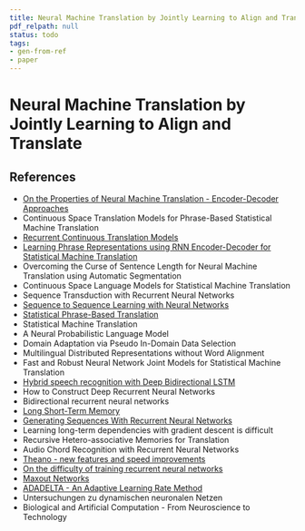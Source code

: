 ```yaml
---
title: Neural Machine Translation by Jointly Learning to Align and Translate
pdf_relpath: null
status: todo
tags:
- gen-from-ref
- paper
---
```


# Neural Machine Translation by Jointly Learning to Align and Translate

## References

- [On the Properties of Neural Machine Translation - Encoder-Decoder Approaches](./on-the-properties-of-neural-machine-translation-encoder-decoder-approaches.md)
- Continuous Space Translation Models for Phrase-Based Statistical Machine Translation
- [Recurrent Continuous Translation Models](./recurrent-continuous-translation-models.md)
- [Learning Phrase Representations using RNN Encoder-Decoder for Statistical Machine Translation](./learning-phrase-representations-using-rnn-encoder-decoder-for-statistical-machine-translation.md)
- Overcoming the Curse of Sentence Length for Neural Machine Translation using Automatic Segmentation
- Continuous Space Language Models for Statistical Machine Translation
- Sequence Transduction with Recurrent Neural Networks
- [Sequence to Sequence Learning with Neural Networks](./sequence-to-sequence-learning-with-neural-networks.md)
- [Statistical Phrase-Based Translation](./statistical-phrase-based-translation.md)
- Statistical Machine Translation
- A Neural Probabilistic Language Model
- Domain Adaptation via Pseudo In-Domain Data Selection
- Multilingual Distributed Representations without Word Alignment
- Fast and Robust Neural Network Joint Models for Statistical Machine Translation
- [Hybrid speech recognition with Deep Bidirectional LSTM](./hybrid-speech-recognition-with-deep-bidirectional-lstm.md)
- How to Construct Deep Recurrent Neural Networks
- Bidirectional recurrent neural networks
- [Long Short-Term Memory](./long-short-term-memory.md)
- [Generating Sequences With Recurrent Neural Networks](./generating-sequences-with-recurrent-neural-networks.md)
- Learning long-term dependencies with gradient descent is difficult
- Recursive Hetero-associative Memories for Translation
- Audio Chord Recognition with Recurrent Neural Networks
- [Theano - new features and speed improvements](./theano-new-features-and-speed-improvements.md)
- [On the difficulty of training recurrent neural networks](./on-the-difficulty-of-training-recurrent-neural-networks.md)
- [Maxout Networks](./maxout-networks.md)
- [ADADELTA - An Adaptive Learning Rate Method](./adadelta-an-adaptive-learning-rate-method.md)
- Untersuchungen zu dynamischen neuronalen Netzen
- Biological and Artificial Computation - From Neuroscience to Technology
